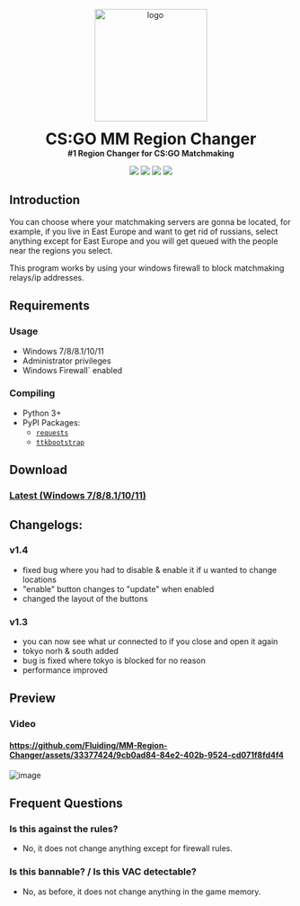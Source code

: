 <p align="center">
  <img width="200" src="https://github.com/Fluiding/MM-Region-Changer/assets/33377424/fc65bd60-ba6f-4dc2-95e3-b012e7383cfd" alt="logo">
  <h1 align="center" style="margin: 0 auto 0 auto;">CS:GO MM Region Changer</h1>
  <h4 align="center" style="margin: 0 auto 0 auto;">#1 Region Changer for CS:GO Matchmaking</h5>
  </p>

  <p align="center">
    <img src="https://img.shields.io/github/last-commit/Fluiding/MM-Region-Changer">
    <img src="https://img.shields.io/github/contributors/Fluiding/MM-Region-Changer">
    <img src="https://img.shields.io/github/issues/Fluiding/MM-Region-Changer?label=issues">
    <img src="https://img.shields.io/github/stars/Fluiding/MM-Region-Changer">
  </p>

## Introduction
 You can choose where your matchmaking servers are gonna be located, for example, if you live in East Europe and want to get rid of russians, select anything except for East Europe and you will get queued with the people near the regions you select.

This program works by using your windows firewall to block matchmaking relays/ip addresses.
  
## Requirements
### Usage
+ Windows 7/8/8.1/10/11
+ Administrator privileges
+ Windows Firewall´ enabled
### Compiling
+ Python 3+
+ PyPI Packages:
  + [`requests`](https://pypi.org/project/requests/)
  + [`ttkbootstrap`](https://pypi.org/project/ttkbootstrap/)

 ## Download
 ### [Latest (Windows 7/8/8.1/10/11)](https://github.com/Fluiding/MM-Region-Changer/releases/latest/)

## Changelogs:
### v1.4
+ fixed bug where you had to disable & enable it if u wanted to change locations
+ "enable" button changes to "update" when enabled
+ changed the layout of the buttons 
### v1.3
+ you can now see what ur connected to if you close and open it again
+ tokyo norh & south added
+ bug is fixed where tokyo is blocked for no reason
+ performance improved

 ## Preview
### Video
#### https://github.com/Fluiding/MM-Region-Changer/assets/33377424/9cb0ad84-84e2-402b-9524-cd071f8fd4f4
 ![image](https://github.com/Fluiding/MM-Region-Changer/assets/33377424/6dd34c8c-4603-43f7-ae6a-210560489730)

 ## Frequent Questions
 ### Is this against the rules?
 + No, it does not change anything except for firewall rules.
 ### Is this bannable? / Is this VAC detectable?
 + No, as before, it does not change anything in the game memory.

